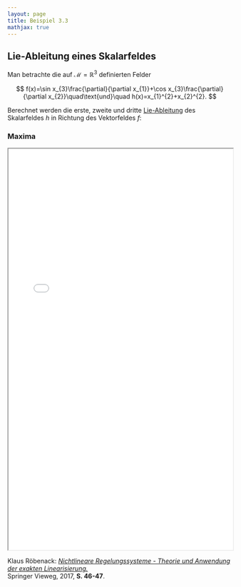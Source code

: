 ```yaml
---
layout: page
title: Beispiel 3.3
mathjax: true
---
```


## Lie-Ableitung eines Skalarfeldes

Man betrachte die auf $\mathcal{M}=\mathbb{R}^{3}$
definierten Felder 

$$
f(x)=\sin x_{3}\frac{\partial}{\partial x_{1}}+\cos x_{3}\frac{\partial}{\partial x_{2}}\quad\text{und}\quad h(x)=x_{1}^{2}+x_{2}^{2}.
$$

Berechnet werden die erste, zweite und dritte [Lie-Ableitung](https://de.wikipedia.org/wiki/Lie-Ableitung) des Skalarfeldes $h$ in Richtung des Vektorfeldes $f$:

### Maxima

<iframe src="lie_scalar.html" width="100%" height="900"></iframe>


Klaus Röbenack:
[*Nichtlineare Regelungssysteme - Theorie und Anwendung der exakten Linearisierung.*](https://link.springer.com/book/10.1007/978-3-662-44091-9)   
Springer Vieweg, 2017, **S. 46-47**.

